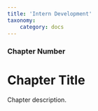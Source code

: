 ```yaml
---
title: 'Intern Development'
taxonomy:
    category: docs
---
```


### Chapter Number

# Chapter Title

Chapter description.